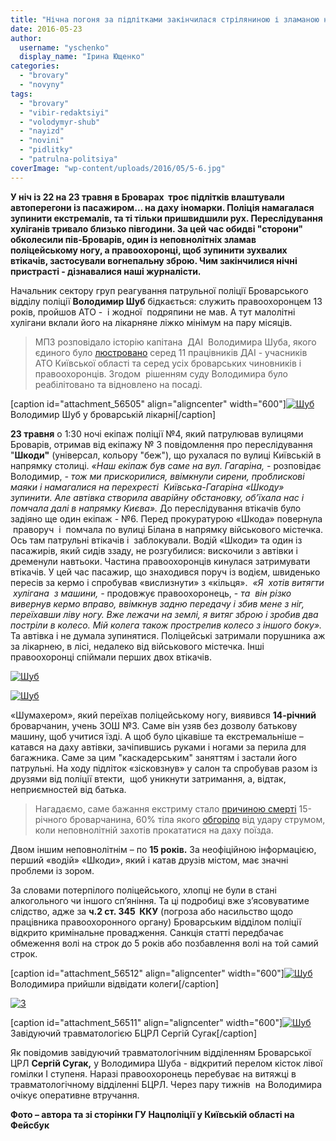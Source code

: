 ```yaml
---
title: "Нічна погоня за підлітками закінчилася стріляниною і зламаною ногою поліцейському"
date: 2016-05-23
author: 
  username: "yschenko"
  display_name: "Ірина Ющенко"
categories: 
  - "brovary"
  - "novyny"
tags: 
  - "brovary"
  - "vibir-redaktsiyi"
  - "volodymyr-shub"
  - "nayizd"
  - "novini"
  - "pidlitky"
  - "patrulna-politsiya"
coverImage: "wp-content/uploads/2016/05/5-6.jpg"
---
```


**У ніч із 22 на 23 травня в Броварах  троє підлітків влаштували  автоперегони із пасажиром… на даху іномарки. Поліція намагалася зупинити екстремалів, та ті тільки пришвидшили рух. Переслідування хуліганів тривало близько півгодини. За цей час обидві "сторони" обколесили пів-Броварів, один із неповнолітніх зламав поліцейському ногу, а правоохоронці, щоб зупинити зухвалих втікачів, застосували вогнепальну зброю. Чим закінчилися нічні пристрасті - дізнавалися наші журналісти.**

Начальник сектору груп реагування патрульної поліції Броварського відділу поліції **Володимир Шуб** бідкається: служить правоохоронцем 13 років, пройшов АТО -  і жодної  подряпини не мав. А тут малолітні хулігани вклали його на лікарняне ліжко мінімум на пару місяців.

> МПЗ розповідало історію капітана  ДАІ  Володимира Шуба, якого єдиного було [люстровано](https://mpz.brovary.org/kapitan-shub-istoriya-lyustrovanogo-daishnyka-hromadskebro-tv/) серед 11 працівників ДАІ - учасників АТО Київської області та серед усіх броварських чиновників і правоохоронців. Згодом  рішенням суду Володимира було реабілітовано та відновлено на посаді.

\[caption id="attachment\_56505" align="aligncenter" width="600"\][![Шуб](https://mpz.brovary.org/wp-content/uploads/2016/05/1-6.jpg)](https://mpz.brovary.org/wp-content/uploads/2016/05/1-6.jpg) Володимир Шуб у броварській лікарні\[/caption\]

**23 травня** о 1:30 ночі екіпаж поліції №4, який патрулював вулицями Броварів, отримав від екіпажу № 3 повідомлення про переслідування "**Шкоди"** (універсал, кольору "беж"), що рухалася по вулиці Київській в напрямку столиці. _«Наш екіпаж був саме на вул. Гагаріна, -_ розповідає Володимир, _- тож ми прискорилися, ввімкнули сирени, проблискові маяки і намагалися на перехресті  Київська-Гагаріна «Шкоду» зупинити. Але автівка створила аварійну обстановку, об’їхала нас і помчала далі в напрямку Києва»._ До переслідування втікачів було задіяно ще один екіпаж - №6. Перед прокуратурою «Шкода» повернула  праворуч  і  помчала по вулиці Білана в напрямку військового містечка. Ось там патрульні втікачів і  заблокували. Водій «Шкоди» та один із пасажирів, який сидів ззаду, не розгубилися: вискочили з автівки і дременули навтьоки. Частина правоохоронців кинулася затримувати втікачів. У цей час пасажир, що знаходився поруч із водієм, швиденько пересів за кермо і спробував «вислизнути» з «кільця».  _«Я  хотів витягти  хулігана  з машини, -_ продовжує правоохоронець, - _та  він різко вивернув кермо вправо, ввімкнув задню передачу і збив мене з ніг, переїхавши ліву ногу. Вже лежачи на землі, я витяг зброю і зробив два постріли в колесо. Мій колега також прострелив колесо з іншого боку»._ Та автівка і не думала зупинятися. Поліцейські затримали порушника аж за лікарнею, в лісі, недалеко від військового містечка. Інші правоохоронці спіймали перших двох втікачів.

[![Шуб](https://mpz.brovary.org/wp-content/uploads/2016/05/9-5.jpg)](https://mpz.brovary.org/wp-content/uploads/2016/05/9-5.jpg)

[![Шуб](https://mpz.brovary.org/wp-content/uploads/2016/05/4-5.jpg)](https://mpz.brovary.org/wp-content/uploads/2016/05/4-5.jpg)

«Шумахером», який переїхав поліцейському ногу, виявився **14-річний** броварчанин, учень ЗОШ №3. Саме він узяв без дозволу батькову машину, щоб учитися їзді. А щоб було цікавіше та екстремальніше – катався на даху автівки, зачіпившись руками і ногами за перила для багажника. Саме за цим "каскадерським" заняттям і застали його патрульні. На ходу підліток «зісковзнув» у салон та спробував разом із друзями від поліції втекти,  щоб уникнути затримання, а, відтак, неприємностей від батька.

> Нагадаємо, саме бажання екстриму стало [причиною смерті](https://mpz.brovary.org/brovarskyj-uchen-yakogo-vdarylo-strumom-na-elektrychtsi-pomer-vnochi/) 15-річного броварчанина, 60% тіла якого [обгоріло](https://mpz.brovary.org/brovarskogo-uchnya-vdarylo-strumom-na-dahu-elektrychky-tryvaye-zbir-koshtiv-na-likuvannya/) від удару струмом, коли неповнолітній захотів прокататися на даху поїзда.

Двом іншим неповнолітнім – по **15 років.** За неофіційною інформацією, перший «водій» «Шкоди», який і катав друзів містом, має значні проблеми із зором.

За словами потерпілого поліцейського, хлопці не були в стані алкогольного чи іншого сп’яніння. Та ці подробиці вже з’ясовуватиме слідство, адже за **ч.2 ст. 345  ККУ** (погроза або насильство щодо працівника правоохоронного органу) Броварським відділом поліції відкрито кримінальне провадження. Санкція статті передбачає обмеження волі на строк до 5 років або позбавлення волі на той самий строк.

\[caption id="attachment\_56512" align="aligncenter" width="600"\][![Шуб](https://mpz.brovary.org/wp-content/uploads/2016/05/8-6.jpg)](https://mpz.brovary.org/wp-content/uploads/2016/05/8-6.jpg) Володимира прийшли відвідати колеги\[/caption\]

[![3](https://mpz.brovary.org/wp-content/uploads/2016/05/3-5.jpg)](https://mpz.brovary.org/wp-content/uploads/2016/05/3-5.jpg)

\[caption id="attachment\_56511" align="aligncenter" width="600"\][![Шуб](https://mpz.brovary.org/wp-content/uploads/2016/05/7-5.jpg)](https://mpz.brovary.org/wp-content/uploads/2016/05/7-5.jpg) Завідуючий травматологією БЦРЛ Сергій Сугак\[/caption\]

Як повідомив завідуючий травматологічним відділенням Броварської ЦРЛ **Сергій Сугак,** у Володимира Шуба - відкритий перелом кісток лівої гомілки І ступеня. Наразі правоохоронець перебуває на витяжці в травматологічному відділенні БЦРЛ. Через пару тижнів  на Володимира очікує оперативне втручання.

**Фото – автора та зі сторінки ГУ Нацполіції у Київській області на Фейсбук**
